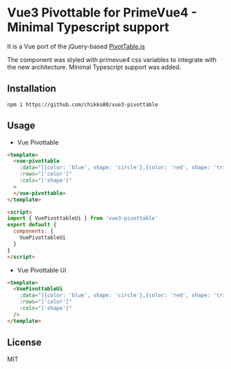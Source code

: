 
# Vue3 Pivottable for PrimeVue4 - Minimal Typescript support

It is a Vue port of the jQuery-based [PivotTable.js](https://pivottable.js.org/)

The component was styled with primevue4 css variables to integrate with the new architecture.
Minimal Typescript support was added.

## Installation

```shall
npm i https://github.com/chikko80/vue3-pivottable
```

## Usage

* Vue Pivottable

```html
<template>
  <vue-pivottable
    :data="[{color: 'blue', shape: 'circle'},{color: 'red', shape: 'triangle'}]"
    :rows="['color']"
    :cols="['shape']"
  >
  </vue-pivottable>
</template>

<script>
import { VuePivottableUi } from 'vue3-pivottable'
export default {
  components: {
    VuePivottableUi
  }
}
</script>
```

* Vue Pivottable Ui

```html
<template>
  <VuePivottableUi
    :data="[{color: 'blue', shape: 'circle'},{color: 'red', shape: 'triangle'}]"
    :rows="['color']"
    :cols="['shape']"
  />
</template>
```

## License

MIT
